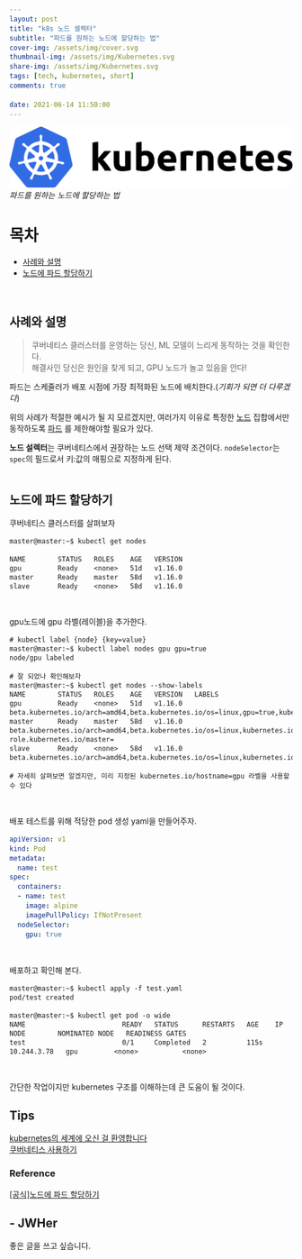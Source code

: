 ```yaml
---
layout: post
title: "k8s 노드 셀렉터"
subtitle: "파드를 원하는 노드에 할당하는 법"
cover-img: /assets/img/cover.svg
thumbnail-img: /assets/img/Kubernetes.svg
share-img: /assets/img/Kubernetes.svg
tags: [tech, kubernetes, short]
comments: true

date: 2021-06-14 11:50:00 
---
```


<!-- image repository: https://raw.githubusercontent.com/JWHer/jwher.github.io/master/_posts/images/ -->
![Alt](https://raw.githubusercontent.com/JWHer/jwher.github.io/master/_posts/images/kubernetes.png "kubernetes")  
*파드를 원하는 노드에 할당하는 법*  

# 목차
* [사례와 설명](#사례와-설명)
* [노드에 파드 할당하기](#노드에-파드-할당하기)
<br/>

## 사례와 설명

> 쿠버네티스 클러스터를 운영하는 당신, ML 모델이 느리게 동작하는 것을 확인한다.  
> 해결사인 당신은 원인을 찾게 되고, GPU 노드가 놀고 있음을 안다!
   
파드는 스케줄러가 배포 시점에 가장 최적화된 노드에 배치한다.(*기회가 되면 더 다루겠다*)

위의 사례가 적절한 예시가 될 지 모르겠지만, 여러가지 이유로 특정한 [노드](https://kubernetes.io/ko/docs/concepts/architecture/nodes/)
집합에서만 동작하도록 [파드](https://kubernetes.io/ko/docs/concepts/workloads/pods/) 를
제한해야할 필요가 있다.

**노드 설렉터**는 쿠버네티스에서 권장하는 노드 선택 제약 조건이다.
```nodeSelector```는 ```spec```의 필드로서 키:값의 매핑으로 지정하게 된다.  
<br/>

## 노드에 파드 할당하기

쿠버네티스 클러스터를 살펴보자
```shell
master@master:~$ kubectl get nodes

NAME        STATUS   ROLES    AGE   VERSION
gpu         Ready    <none>   51d   v1.16.0
master      Ready    master   58d   v1.16.0
slave       Ready    <none>   58d   v1.16.0
```
<br/>

gpu노드에 gpu 라벨(레이블)을 추가한다.
```shell
# kubectl label {node} {key=value}
master@master:~$ kubectl label nodes gpu gpu=true
node/gpu labeled

# 잘 되었나 확인해보자
master@master:~$ kubectl get nodes --show-labels
NAME        STATUS   ROLES    AGE   VERSION   LABELS
gpu         Ready    <none>   51d   v1.16.0   beta.kubernetes.io/arch=amd64,beta.kubernetes.io/os=linux,gpu=true,kubernetes.io/arch=amd64,kubernetes.io/hostname=gpu,kubernetes.io/os=linux
master      Ready    master   58d   v1.16.0   beta.kubernetes.io/arch=amd64,beta.kubernetes.io/os=linux,kubernetes.io/arch=amd64,kubernetes.io/hostname=master,kubernetes.io/os=linux,node-role.kubernetes.io/master=
slave       Ready    <none>   58d   v1.16.0   beta.kubernetes.io/arch=amd64,beta.kubernetes.io/os=linux,kubernetes.io/arch=amd64,kubernetes.io/hostname=slave,kubernetes.io/os=linux

# 자세히 살펴보면 알겠지만, 미리 지정된 kubernetes.io/hostname=gpu 라벨을 사용할 수 있다
```
<br/>

배포 테스트를 위해 적당한 pod 생성 yaml을 만들어주자.
```yaml
apiVersion: v1
kind: Pod
metadata:
  name: test
spec:
  containers:
  - name: test
    image: alpine
    imagePullPolicy: IfNotPresent
  nodeSelector:
    gpu: true
```
<br/>

배포하고 확인해 본다.
```shell
master@master:~$ kubectl apply -f test.yaml
pod/test created

master@master:~$ kubectl get pod -o wide
NAME                        READY   STATUS      RESTARTS   AGE    IP            NODE        NOMINATED NODE   READINESS GATES
test                        0/1     Completed   2          115s   10.244.3.78   gpu         <none>           <none>
```
<br/>

간단한 작업이지만 kubernetes 구조를 이해하는데 큰 도움이 될 것이다.
<br/>

## Tips
[kubernetes의 세계에 오신 걸 환영합니다](https://jwher.github.io/2021-04-12-welcome-to-kubernetes/)  
[쿠버네티스 사용하기](https://jwher.github.io/2021-05-28-kubernetes-usage/)

### Reference  
[[공식]노드에 파드 할당하기](https://kubernetes.io/ko/docs/concepts/scheduling-eviction/assign-pod-node/)


## - JWHer  
좋은 글을 쓰고 싶습니다.

<!-- update log -->
<!--
본문에 추가할 내용을 적는다.
-->
